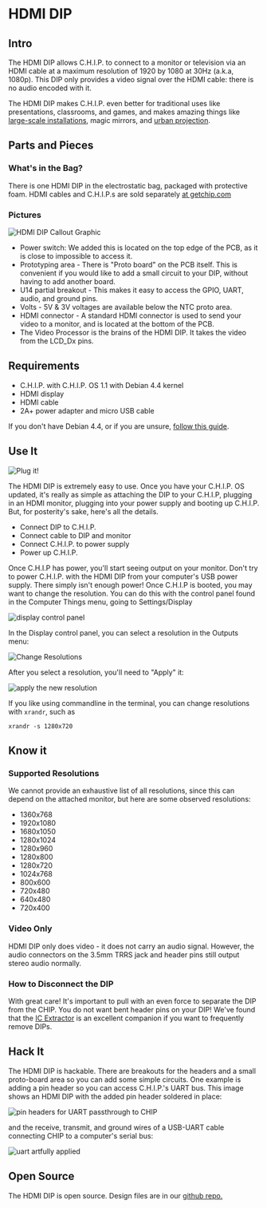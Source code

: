 
# HDMI DIP

## Intro

The HDMI DIP allows C.H.I.P. to connect to a monitor or television via an HDMI cable at a maximum resolution of 1920 by 1080 at 30Hz (a.k.a, 1080p). This DIP only provides a video signal over the HDMI cable: there is no audio encoded with it.

The HDMI DIP makes C.H.I.P. even better for traditional uses like presentations, classrooms, and games, and makes amazing things like [large-scale installations](http://blog.nextthing.co/this-is-how-we-made-the-75-tall-mega-pocketc-h-i-p/), magic mirrors, and [urban projection](http://c-uir.org/mup/). 

## Parts and Pieces

### What's in the Bag?

There is one HDMI DIP in the electrostatic bag, packaged with protective foam. HDMI cables and C.H.I.P.s are sold separately [at getchip.com](https://getchip.com/pages/store)

### Pictures

![HDMI DIP Callout Graphic](images/hdmi_callout.jpg)

  * Power switch: We added this is located on the top edge of the PCB, as it is close to impossible to access it. 
  * Prototyping area - There is "Proto board" on the PCB itself. This is convenient if you would like to add a small circuit to your DIP, without having to add another board.
  * U14 partial breakout - This makes it easy to access the GPIO, UART, audio, and ground pins.
  * Volts - 5V & 3V voltages are available below the NTC proto area. 
  * HDMI connector - A standard HDMI connector is used to send your video to a monitor, and is located at the bottom of the PCB.  
  * The Video Processor is the brains of the HDMI DIP. It takes the video from the LCD_Dx pins.

## Requirements

 * C.H.I.P. with C.H.I.P. OS 1.1 with Debian 4.4 kernel
 * HDMI display
 * HDMI cable
 * 2A+ power adapter and micro USB cable

If you don't have Debian 4.4, or if you are unsure, [follow this guide](#update_to_debian44).

## Use It

![Plug it!](images/hdmi_plugged_in_half.jpg)

The HDMI DIP is extremely easy to use. Once you have your C.H.I.P. OS updated, it's really as simple as attaching the DIP to your C.H.I.P, plugging in an HDMI monitor, plugging into your power supply and booting up C.H.I.P. But, for posterity's sake, here's all the details. 

 * Connect DIP to C.H.I.P.
 * Connect cable to DIP and monitor
 * Connect C.H.I.P. to power supply
 * Power up C.H.I.P.

Once C.H.I.P has power, you'll start seeing output on your monitor. Don't try to power C.H.I.P. with the HDMI DIP from your computer's USB power supply. There simply isn't enough power! 
Once C.H.I.P is booted, you may want to change the resolution. You can do this with the control panel found in the Computer Things menu, going to Settings/Display 

![display control panel](images/settings_select.jpg)

In the Display control panel, you can select a resolution in the Outputs menu:

![Change Resolutions](images/settings_hdmi_resolution.jpg)

After you select a resolution, you'll need to "Apply" it:

![apply the new resolution](images/settings_apply.jpg)

If you like using commandline in the terminal, you can change resolutions with `xrandr`, such as

```shell
xrandr -s 1280x720
```
## Know it

### Supported Resolutions

We cannot provide an exhaustive list of all resolutions, since this can depend on the attached monitor, but here are some observed resolutions:

  * 1360x768
  * 1920x1080
  * 1680x1050
  * 1280x1024
  * 1280x960
  * 1280x800
  * 1280x720
  * 1024x768
  * 800x600
  * 720x480
  * 640x480
  * 720x400

### Video Only

HDMI DIP only does video - it does not carry an audio signal. However, the audio connectors on the 3.5mm TRRS jack and header pins still output stereo audio normally.

### How to Disconnect the DIP

With great care! It's important to pull with an even force to separate the DIP from the CHIP. You do not want bent header pins on your DIP! We've found that the [IC Extractor](https://en.wikipedia.org/wiki/IC_extractor) is an excellent companion if you want to frequently remove DIPs.

## Hack It

The HDMI DIP is hackable. There are breakouts for the headers and a small proto-board area so you can add some simple circuits. One example is adding a pin header so you can access C.H.I.P.'s UART bus. This image shows an HDMI DIP with the added pin header soldered in place:

![pin headers for UART passthrough to CHIP](images/hdmi_uart_placement.jpg)

and the receive, transmit, and ground wires of a USB-UART cable connecting CHIP to a computer's serial bus:

![uart artfully applied](images/hdmi_uart_cnxn.jpg)

## Open Source

The HDMI DIP is open source. Design files are in our [github repo.](https://github.com/NextThingCo/DIP-HDMI-PCB)
